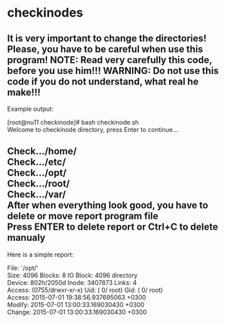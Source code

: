 # checkinodes
It is very important to change the directories!
Please, you have to be careful when use this program!
NOTE: Read very carefully this code, before you use him!!!
 WARNING:  Do not use this code if you do not understand, what real he make!!!
----------------------------

Example output:<br>

[root@nu11 checkinode]# bash checkinode.sh <br>
Welcome to checkinode directory, press Enter to continue...<br>

Check.../home/<br>
Check.../etc/<br>
Check.../opt/<br>
Check.../root/<br>
Check.../var/<br>
After when everything look good, you have to delete or move report program file<br>
Press ENTER to delete report or Ctrl+C to delete manualy<br>
-----------------------
Here is a simple report:<br>

  File: `/opt/'<br>
  Size: 4096      	Blocks: 8          IO Block: 4096   directory<br>
Device: 802h/2050d	Inode: 3407873     Links: 4<br>
Access: (0755/drwxr-xr-x)  Uid: (    0/    root)   Gid: (    0/    root)<br>
Access: 2015-07-01 19:38:56.937695063 +0300<br>
Modify: 2015-07-01 13:00:33.169030430 +0300<br>
Change: 2015-07-01 13:00:33.169030430 +0300
